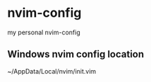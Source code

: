 # nvim-config
my personal nvim-config

## Windows nvim config location
~/AppData/Local/nvim/init.vim